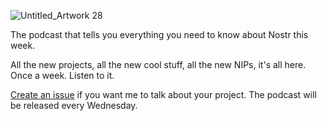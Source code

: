![Untitled_Artwork 28](https://user-images.githubusercontent.com/8143945/210556301-8cac9d9d-40bd-4e78-90a1-56909d589521.png)

The podcast that tells you everything you need to know about Nostr this week.

All the new projects, all the new cool stuff, all the new NIPs, it's all here. Once a week. Listen to it.

[Create an issue](https://github.com/gazhayes/nostrovia.org/issues/new) if you want me to talk about your project. The podcast will be released every Wednesday. 
